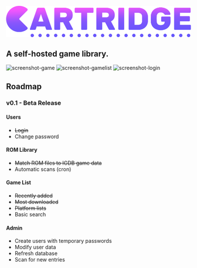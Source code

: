 ![alt text](public/images/logo-full.png?raw=true)
## A self-hosted game library.

![screenshot-game](https://user-images.githubusercontent.com/1876231/101272337-416c8e00-3740-11eb-839a-2fe9786fc0d3.png)
![screenshot-gamelist](https://user-images.githubusercontent.com/1876231/101272338-42052480-3740-11eb-8337-42e2cbbc76cd.png)
![screenshot-login](https://user-images.githubusercontent.com/1876231/101272336-40d3f780-3740-11eb-906c-eb5e06f04a46.png)

## Roadmap
### v0.1 - Beta Release
#### Users
- ~~Login~~
- Change password

#### ROM Library
- ~~Match ROM files to IGDB game data~~
- Automatic scans (cron)

#### Game List
- ~~Recently added~~
- ~~Most downloaded~~
- ~~Platform lists~~
- Basic search

#### Admin
- Create users with temporary passwords
- Modify user data
- Refresh database
- Scan for new entries
